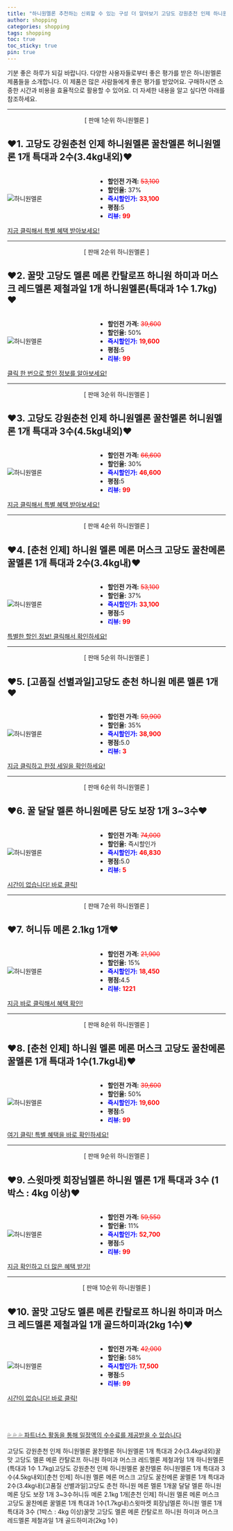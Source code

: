 ```yaml
---
title: "하니원멜론 추천하는 신뢰할 수 있는 구성 더 알아보기 고당도 강원춘천 인제 하니원멜론 꿀찬멜론"
author: shopping
categories: shopping
tags: shopping
toc: true
toc_sticky: true
pin: true
---
```

기분 좋은 하루가 되길 바랍니다. 다양한 사용자들로부터 좋은 평가를 받은 하니원멜론 제품들을 소개합니다. 이 제품은 많은 사람들에게 좋은 평가를 받았어요. 구매하시면 소중한 시간과 비용을 효율적으로 활용할 수 있어요. 더 자세한 내용을 알고 싶다면 아래를 참조하세요.

---
<p class="toplist" style="margin: 0 auto; display: block; width: fit-content;">[ 판매 1순위 하니원멜론 ]</p>

<h2><strong>❤️1. 고당도 강원춘천 인제 하니원멜론 꿀찬멜론 허니원멜론 1개 특대과 2수(3.4kg내외)❤️</strong></h2>

<div style="display: flex; align-items: center;">
    <div style="flex: 0.4;">
        <img src="https://thumbnail6.coupangcdn.com/thumbnails/remote/230x230ex/image/vendor_inventory/db8b/20dc16df1c197812e61bc979ad8513f23de9311fa98fbffd8a10dc038cc2.jpg" alt="하니원멜론" style="max-width: 100%;">
    </div>
    <div style="flex: 0.6; margin-left: 10px;">
        <ul>
            <li><strong>할인전 가격:</strong> <del style="color: red;">53,100</del></li>
            <li><strong>할인율:</strong> 37%</li>
            <li><span style='color:blue'><strong>즉시할인가:</strong></span> <span style='color:red'><strong>33,100</strong></span></li>
            <li><strong>평점:</strong>5</li>
            <li><span style='color:blue'><strong>리뷰:</strong></span> <span style='color:red'><strong>99</strong></span></li>
        </ul>
    </div>
</div>
<div class="center">
    <a href="https://selin100587001.github.io?lptag=AF9450613&subid=githubio&pageKey=8222712515&traceid=V0-153&itemId=23639396979&vendorItemId=90664828952" class="myButton">
        지금 클릭해서 특별 혜택 받아보세요!
    </a>
</div>


---
<p class="toplist" style="margin: 0 auto; display: block; width: fit-content;">[ 판매 2순위 하니원멜론 ]</p>

<h2><strong>❤️2. 꿀맛 고당도 멜론 메론 칸탈로프 하니원 하미과 머스크 레드멜론 제철과일 1개 하니원멜론(특대과 1수 1.7kg)❤️</strong></h2>

<div style="display: flex; align-items: center;">
    <div style="flex: 0.4;">
        <img src="https://thumbnail6.coupangcdn.com/thumbnails/remote/230x230ex/image/vendor_inventory/db8b/20dc16df1c197812e61bc979ad8513f23de9311fa98fbffd8a10dc038cc2.jpg" alt="하니원멜론" style="max-width: 100%;">
    </div>
    <div style="flex: 0.6; margin-left: 10px;">
        <ul>
            <li><strong>할인전 가격:</strong> <del style="color: red;">39,600</del></li>
            <li><strong>할인율:</strong> 50%</li>
            <li><span style='color:blue'><strong>즉시할인가:</strong></span> <span style='color:red'><strong>19,600</strong></span></li>
            <li><strong>평점:</strong>5</li>
            <li><span style='color:blue'><strong>리뷰:</strong></span> <span style='color:red'><strong>99</strong></span></li>
        </ul>
    </div>
</div>
<div class="center">
    <a href="https://selin100587001.github.io?lptag=AF9450613&subid=githubio&pageKey=8222712515&traceid=V0-153&itemId=23685785327&vendorItemId=90766528672" class="myButton">
        클릭 한 번으로 할인 정보를 알아보세요!
    </a>
</div>


---
<p class="toplist" style="margin: 0 auto; display: block; width: fit-content;">[ 판매 3순위 하니원멜론 ]</p>

<h2><strong>❤️3. 고당도 강원춘천 인제 하니원멜론 꿀찬멜론 허니원멜론 1개 특대과 3수(4.5kg내외)❤️</strong></h2>

<div style="display: flex; align-items: center;">
    <div style="flex: 0.4;">
        <img src="https://thumbnail6.coupangcdn.com/thumbnails/remote/230x230ex/image/vendor_inventory/db8b/20dc16df1c197812e61bc979ad8513f23de9311fa98fbffd8a10dc038cc2.jpg" alt="하니원멜론" style="max-width: 100%;">
    </div>
    <div style="flex: 0.6; margin-left: 10px;">
        <ul>
            <li><strong>할인전 가격:</strong> <del style="color: red;">66,600</del></li>
            <li><strong>할인율:</strong> 30%</li>
            <li><span style='color:blue'><strong>즉시할인가:</strong></span> <span style='color:red'><strong>46,600</strong></span></li>
            <li><strong>평점:</strong>5</li>
            <li><span style='color:blue'><strong>리뷰:</strong></span> <span style='color:red'><strong>99</strong></span></li>
        </ul>
    </div>
</div>
<div class="center">
    <a href="https://selin100587001.github.io?lptag=AF9450613&subid=githubio&pageKey=8222712515&traceid=V0-153&itemId=23639396970&vendorItemId=90664828934" class="myButton">
        지금 클릭해서 특별 혜택 받아보세요!
    </a>
</div>


---
<p class="toplist" style="margin: 0 auto; display: block; width: fit-content;">[ 판매 4순위 하니원멜론 ]</p>

<h2><strong>❤️4. [춘천 인제] 하니원 멜론 메론 머스크 고당도 꿀찬메론 꿀멜론 1개 특대과 2수(3.4kg내)❤️</strong></h2>

<div style="display: flex; align-items: center;">
    <div style="flex: 0.4;">
        <img src="https://thumbnail8.coupangcdn.com/thumbnails/remote/230x230ex/image/vendor_inventory/4ba3/c7896af2d89017a093a771f38c5ef94bc56ed99a73e4594772a7a276cc0f.jpg" alt="하니원멜론" style="max-width: 100%;">
    </div>
    <div style="flex: 0.6; margin-left: 10px;">
        <ul>
            <li><strong>할인전 가격:</strong> <del style="color: red;">53,100</del></li>
            <li><strong>할인율:</strong> 37%</li>
            <li><span style='color:blue'><strong>즉시할인가:</strong></span> <span style='color:red'><strong>33,100</strong></span></li>
            <li><strong>평점:</strong>5</li>
            <li><span style='color:blue'><strong>리뷰:</strong></span> <span style='color:red'><strong>99</strong></span></li>
        </ul>
    </div>
</div>
<div class="center">
    <a href="https://selin100587001.github.io?lptag=AF9450613&subid=githubio&pageKey=8248073495&traceid=V0-153&itemId=23741879382&vendorItemId=90766475372" class="myButton">
        특별한 할인 정보! 클릭해서 확인하세요!
    </a>
</div>


---
<p class="toplist" style="margin: 0 auto; display: block; width: fit-content;">[ 판매 5순위 하니원멜론 ]</p>

<h2><strong>❤️5. [고품질 선별과일]고당도 춘천 하니원 메론 멜론 1개❤️</strong></h2>

<div style="display: flex; align-items: center;">
    <div style="flex: 0.4;">
        <img src="https://thumbnail10.coupangcdn.com/thumbnails/remote/230x230ex/image/vendor_inventory/6cfe/ac9e43c58115e0ed58af9430ce41a853c3355d25d7e49e86d9b786c02858.jpg" alt="하니원멜론" style="max-width: 100%;">
    </div>
    <div style="flex: 0.6; margin-left: 10px;">
        <ul>
            <li><strong>할인전 가격:</strong> <del style="color: red;">59,900</del></li>
            <li><strong>할인율:</strong> 35%</li>
            <li><span style='color:blue'><strong>즉시할인가:</strong></span> <span style='color:red'><strong>38,900</strong></span></li>
            <li><strong>평점:</strong>5.0</li>
            <li><span style='color:blue'><strong>리뷰:</strong></span> <span style='color:red'><strong>3</strong></span></li>
        </ul>
    </div>
</div>
<div class="center">
    <a href="https://selin100587001.github.io?lptag=AF9450613&subid=githubio&pageKey=7425107808&traceid=V0-153&itemId=19271907334&vendorItemId=86330232344" class="myButton">
        지금 클릭하고 한정 세일을 확인하세요!
    </a>
</div>


---
<p class="toplist" style="margin: 0 auto; display: block; width: fit-content;">[ 판매 6순위 하니원멜론 ]</p>

<h2><strong>❤️6. 꿀 달달 멜론 하니원메론 당도 보장 1개 3~3수❤️</strong></h2>

<div style="display: flex; align-items: center;">
    <div style="flex: 0.4;">
        <img src="https://thumbnail10.coupangcdn.com/thumbnails/remote/230x230ex/image/vendor_inventory/d52c/9ff55ae2278fa844718fa15ea994ea4932f131deae725e7508c2ebbdf76e.jpg" alt="하니원멜론" style="max-width: 100%;">
    </div>
    <div style="flex: 0.6; margin-left: 10px;">
        <ul>
            <li><strong>할인전 가격:</strong> <del style="color: red;">74,000</del></li>
            <li><strong>할인율:</strong> 즉시할인가</li>
            <li><span style='color:blue'><strong>즉시할인가:</strong></span> <span style='color:red'><strong>46,830</strong></span></li>
            <li><strong>평점:</strong>5.0</li>
            <li><span style='color:blue'><strong>리뷰:</strong></span> <span style='color:red'><strong>5</strong></span></li>
        </ul>
    </div>
</div>
<div class="center">
    <a href="https://selin100587001.github.io?lptag=AF9450613&subid=githubio&pageKey=8166857099&traceid=V0-153&itemId=23305786482&vendorItemId=90337803678" class="myButton">
        시간이 없습니다! 바로 클릭!
    </a>
</div>


---
<p class="toplist" style="margin: 0 auto; display: block; width: fit-content;">[ 판매 7순위 하니원멜론 ]</p>

<h2><strong>❤️7. 허니듀 메론 2.1kg 1개❤️</strong></h2>

<div style="display: flex; align-items: center;">
    <div style="flex: 0.4;">
        <img src="https://thumbnail8.coupangcdn.com/thumbnails/remote/230x230ex/image/retail/images/6970632172759748-2f8758ee-163b-4772-b029-dce2315466ad.jpg" alt="하니원멜론" style="max-width: 100%;">
    </div>
    <div style="flex: 0.6; margin-left: 10px;">
        <ul>
            <li><strong>할인전 가격:</strong> <del style="color: red;">21,900</del></li>
            <li><strong>할인율:</strong> 15%</li>
            <li><span style='color:blue'><strong>즉시할인가:</strong></span> <span style='color:red'><strong>18,450</strong></span></li>
            <li><strong>평점:</strong>4.5</li>
            <li><span style='color:blue'><strong>리뷰:</strong></span> <span style='color:red'><strong>1221</strong></span></li>
        </ul>
    </div>
</div>
<div class="center">
    <a href="https://selin100587001.github.io?lptag=AF9450613&subid=githubio&pageKey=7495411126&traceid=V0-153&itemId=19608968432&vendorItemId=86715995211" class="myButton">
        지금 바로 클릭해서 혜택 확인!
    </a>
</div>


---
<p class="toplist" style="margin: 0 auto; display: block; width: fit-content;">[ 판매 8순위 하니원멜론 ]</p>

<h2><strong>❤️8. [춘천 인제] 하니원 멜론 메론 머스크 고당도 꿀찬메론 꿀멜론 1개 특대과 1수(1.7kg내)❤️</strong></h2>

<div style="display: flex; align-items: center;">
    <div style="flex: 0.4;">
        <img src="https://thumbnail8.coupangcdn.com/thumbnails/remote/230x230ex/image/vendor_inventory/4ba3/c7896af2d89017a093a771f38c5ef94bc56ed99a73e4594772a7a276cc0f.jpg" alt="하니원멜론" style="max-width: 100%;">
    </div>
    <div style="flex: 0.6; margin-left: 10px;">
        <ul>
            <li><strong>할인전 가격:</strong> <del style="color: red;">39,600</del></li>
            <li><strong>할인율:</strong> 50%</li>
            <li><span style='color:blue'><strong>즉시할인가:</strong></span> <span style='color:red'><strong>19,600</strong></span></li>
            <li><strong>평점:</strong>5</li>
            <li><span style='color:blue'><strong>리뷰:</strong></span> <span style='color:red'><strong>99</strong></span></li>
        </ul>
    </div>
</div>
<div class="center">
    <a href="https://selin100587001.github.io?lptag=AF9450613&subid=githubio&pageKey=8248073495&traceid=V0-153&itemId=23741879388&vendorItemId=90766475394" class="myButton">
        여기 클릭! 특별 혜택을 바로 확인하세요!
    </a>
</div>


---
<p class="toplist" style="margin: 0 auto; display: block; width: fit-content;">[ 판매 9순위 하니원멜론 ]</p>

<h2><strong>❤️9. 스윗마켓 회장님멜론 하니원 멜론 1개 특대과 3수 (1박스 : 4kg 이상)❤️</strong></h2>

<div style="display: flex; align-items: center;">
    <div style="flex: 0.4;">
        <img src="https://thumbnail10.coupangcdn.com/thumbnails/remote/230x230ex/image/vendor_inventory/1c2f/2586cc69d86e2e8e970238207b7d361da19e5640af738fa0bc7d093528aa.jpg" alt="하니원멜론" style="max-width: 100%;">
    </div>
    <div style="flex: 0.6; margin-left: 10px;">
        <ul>
            <li><strong>할인전 가격:</strong> <del style="color: red;">59,550</del></li>
            <li><strong>할인율:</strong> 11%</li>
            <li><span style='color:blue'><strong>즉시할인가:</strong></span> <span style='color:red'><strong>52,700</strong></span></li>
            <li><strong>평점:</strong>5</li>
            <li><span style='color:blue'><strong>리뷰:</strong></span> <span style='color:red'><strong>99</strong></span></li>
        </ul>
    </div>
</div>
<div class="center">
    <a href="https://selin100587001.github.io?lptag=AF9450613&subid=githubio&pageKey=8176470234&traceid=V0-153&itemId=23366243705&vendorItemId=90396562812" class="myButton">
        지금 확인하고 더 많은 혜택 받기!
    </a>
</div>


---
<p class="toplist" style="margin: 0 auto; display: block; width: fit-content;">[ 판매 10순위 하니원멜론 ]</p>

<h2><strong>❤️10. 꿀맛 고당도 멜론 메론 칸탈로프 하니원 하미과 머스크 레드멜론 제철과일 1개 골드하미과(2kg 1수)❤️</strong></h2>

<div style="display: flex; align-items: center;">
    <div style="flex: 0.4;">
        <img src="https://thumbnail9.coupangcdn.com/thumbnails/remote/230x230ex/image/vendor_inventory/9f86/54b003e46fb690cdb14e5cfaf441895c54d6c946dc74c2170e4d410b3056.jpg" alt="하니원멜론" style="max-width: 100%;">
    </div>
    <div style="flex: 0.6; margin-left: 10px;">
        <ul>
            <li><strong>할인전 가격:</strong> <del style="color: red;">42,000</del></li>
            <li><strong>할인율:</strong> 58%</li>
            <li><span style='color:blue'><strong>즉시할인가:</strong></span> <span style='color:red'><strong>17,500</strong></span></li>
            <li><strong>평점:</strong>5</li>
            <li><span style='color:blue'><strong>리뷰:</strong></span> <span style='color:red'><strong>99</strong></span></li>
        </ul>
    </div>
</div>
<div class="center">
    <a href="https://selin100587001.github.io?lptag=AF9450613&subid=githubio&pageKey=8250784819&traceid=V0-153&itemId=23635942763&vendorItemId=90766528683" class="myButton">
        시간이 없습니다! 바로 클릭!
    </a>
</div>

<br><br><br>[💦 💦 💦 파트너스 활동을 통해 일정액의 수수료를 제공받을 수 있습니다](https://link.coupang.com/a/bcpT2c)<br><br>고당도 강원춘천 인제 하니원멜론 꿀찬멜론 허니원멜론 1개 특대과 2수(3.4kg내외)꿀맛 고당도 멜론 메론 칸탈로프 하니원 하미과 머스크 레드멜론 제철과일 1개 하니원멜론(특대과 1수 1.7kg)고당도 강원춘천 인제 하니원멜론 꿀찬멜론 허니원멜론 1개 특대과 3수(4.5kg내외)[춘천 인제] 하니원 멜론 메론 머스크 고당도 꿀찬메론 꿀멜론 1개 특대과 2수(3.4kg내)[고품질 선별과일]고당도 춘천 하니원 메론 멜론 1개꿀 달달 멜론 하니원메론 당도 보장 1개 3~3수허니듀 메론 2.1kg 1개[춘천 인제] 하니원 멜론 메론 머스크 고당도 꿀찬메론 꿀멜론 1개 특대과 1수(1.7kg내)스윗마켓 회장님멜론 하니원 멜론 1개 특대과 3수 (1박스 : 4kg 이상)꿀맛 고당도 멜론 메론 칸탈로프 하니원 하미과 머스크 레드멜론 제철과일 1개 골드하미과(2kg 1수)